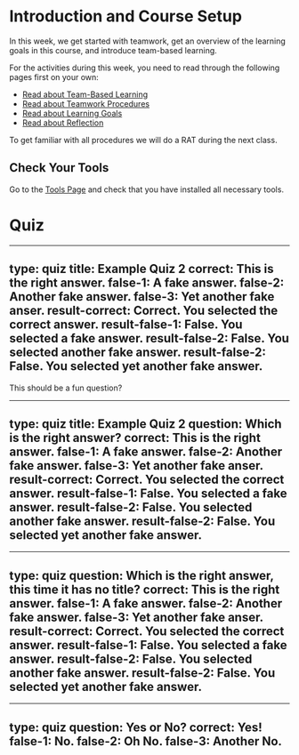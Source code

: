 # Introduction and Course Setup

In this week, we get started with teamwork, get an overview of the learning goals in this course, and introduce team-based learning. 


For the activities during this week, you need to read through the following pages first on your own:

* [Read about Team-Based Learning](learning-tbl.html)
* [Read about Teamwork Procedures](learning-teamwork.html)
* [Read about Learning Goals](learning-goals.html)
* [Read about Reflection](learning-reflection.html)

To get familiar with all procedures we will do a RAT during the next class.



## Check Your Tools

Go to the [Tools Page](tools.html) and check that you have installed all necessary tools.





# Quiz



---
type: quiz
title: Example Quiz 2
correct: This is the right answer.
false-1: A fake answer.
false-2: Another fake answer.
false-3: Yet another fake anser.
result-correct: Correct. You selected the correct answer.
result-false-1: False. You selected a fake answer.
result-false-2: False. You selected another fake answer.
result-false-2: False. You selected yet another fake answer.
---
This should be a fun question?



---
type: quiz
title: Example Quiz 2
question: Which is the right answer?
correct: This is the right answer.
false-1: A fake answer.
false-2: Another fake answer.
false-3: Yet another fake anser.
result-correct: Correct. You selected the correct answer.
result-false-1: False. You selected a fake answer.
result-false-2: False. You selected another fake answer.
result-false-2: False. You selected yet another fake answer.
---


---
type: quiz
question: Which is the right answer, this time it has no title?
correct: This is the right answer.
false-1: A fake answer.
false-2: Another fake answer.
false-3: Yet another fake anser.
result-correct: Correct. You selected the correct answer.
result-false-1: False. You selected a fake answer.
result-false-2: False. You selected another fake answer.
result-false-2: False. You selected yet another fake answer.
---


---
type: quiz
question: Yes or No?
correct: Yes!
false-1: No.
false-2: Oh No.
false-3: Another No.
---